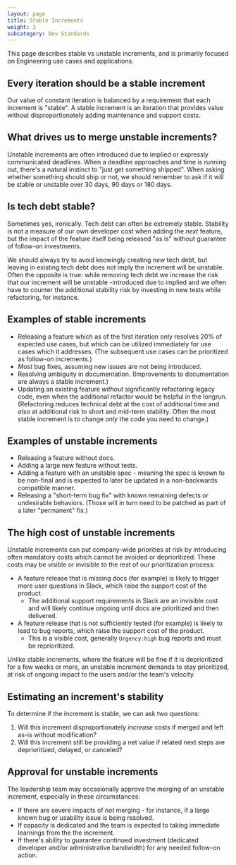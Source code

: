 ```yaml
---
layout: page
title: Stable Increments
weight: 3
subcategory: Dev Standards
---
```


This page describes stable vs unstable increments, and is primarily focused on Engineering use cases and applications.

## Every iteration should be a stable increment

Our value of constant iteration is balanced by a requirement that each increment is "stable". A stable increment is an iteration that provides value without disproportionately adding maintenance and support costs.

## What drives us to merge unstable increments?

Unstable increments are often introduced due to implied or expressly communicated deadlines. When a deadline approaches and time is running out, there's a natural instinct to "just get something shipped". When asking whether something should ship or not, we should remember to ask if it will be stable or unstable over 30 days, 90 days or 180 days.

## Is tech debt stable?

Sometimes yes, ironically. Tech debt can often be extremely stable. Stability is not a measure of our own developer cost when adding the _next_ feature, but the impact of the feature itself being released "as is" without guarantee of follow-on investments.

We should always try to avoid knowingly creating _new_ tech debt, but leaving in existing tech debt does not imply the increment will be unstable. Often the opposite is true: while removing tech debt we increase the risk that our increment will be unstable -introduced due to implied and we often have to counter the additional stability risk by investing in new tests while refactoring, for instance.

## Examples of stable increments

- Releasing a feature which as of the first iteration only resolves 20% of expected use cases, but which can be utilized immediately for use cases which it addresses. (The subsequent use cases can be prioritized as follow-on increments.)
- _Most_ bug fixes, assuming new issues are not being introduced.
- Resolving ambiguity in documentation. (Improvements to documentation are always a stable increment.)
- Updating an existing feature _without_ significantly refactoring legacy code, even when the additional refactor would be helpful in the longrun. (Refactoring reduces technical debt at the cost of additional time and _also_ at additional risk to short and mid-term stability. Often the most stable increment is to change _only_ the code you need to change.)

## Examples of unstable increments

- Releasing a feature without docs.
- Adding a large new feature without tests.
- Adding a feature with an unstable spec - meaning the spec is known to be non-final and is expected to later be updated in a non-backwards compatible manner.
- Releasing a "short-term bug fix" with known remaining defects or undesirable behaviors. (Those will in turn need to be patched as part of a later "permanent" fix.)

## The high cost of unstable increments

Unstable increments can put company-wide priorities at risk by introducing often mandatory costs which cannot be avoided or deprioritized. These costs may be visible or invisible to the rest of our prioritization process:

- A feature release that is missing docs (for example) is likely to trigger more user questions in Slack, which raise the support cost of the product.
  - The additional support requirements in Slack are an invisible cost and will likely continue ongoing until docs are prioritized and then delivered.
- A feature release that is not sufficiently tested (for example) is likely to lead to bug reports, which raise the support cost of the product.
  - This is a visible cost, generally `Urgency:high` bug reports and must be reprioritized.

Unlike stable increments, where the feature will be fine if it is deprioritized for a few weeks or more, an unstable increment demands to stay prioritized, at risk of ongoing impact to the users and/or the team's velocity.

## Estimating an increment's stability

To determine if the increment is stable, we can ask two questions:

1. Will this increment disproportionately _increase_ costs if merged and left as-is without modification?
2. Will this increment still be providing a net value if related next steps are deprioritized, delayed, or canceled?

## Approval for unstable increments

The leadership team may occasionally approve the merging of an unstable increment, especially in these circumstances:

- If there are severe impacts of _not_ merging - for instance, if a large known bug or usability issue is being resolved.
- If capacity is dedicated and the team is expected to taking immediate learnings from the the increment.
- If there's ability to guarantee continued investment (dedicated developer and/or administrative bandwidth) for any needed follow-on action.
